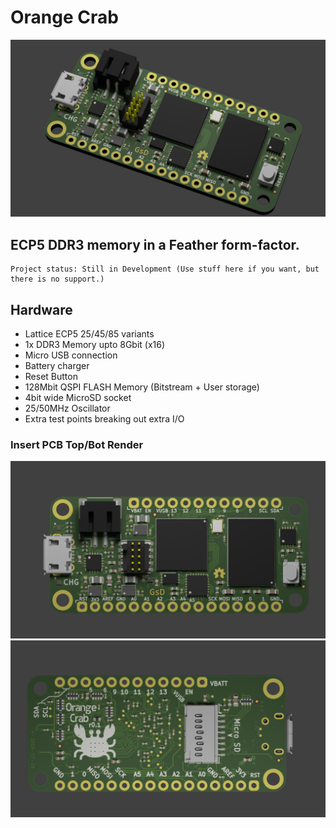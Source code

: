 # Orange Crab

![alt-text](documentation/images/render_002.jpg "Top")
## ECP5 DDR3 memory in a Feather form-factor.

	Project status: Still in Development (Use stuff here if you want, but there is no support.)


## Hardware

* Lattice ECP5 25/45/85 variants
* 1x DDR3 Memory upto 8Gbit (x16)
* Micro USB connection
* Battery charger
* Reset Button 
* 128Mbit QSPI FLASH Memory (Bitstream + User storage)
* 4bit wide MicroSD socket
* 25/50MHz Oscillator
* Extra test points breaking out extra I/O

### Insert PCB Top/Bot Render
![alt-text](documentation/images/top_render_001.png "Top")
![alt-text](documentation/images/bot_render_001.png "Bottom")